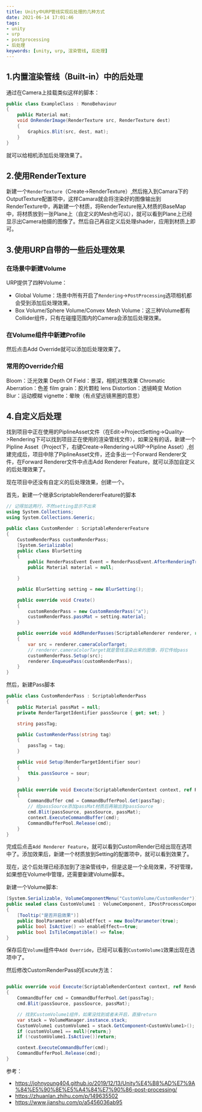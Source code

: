 ```yaml
---
title: Unity中URP管线实现后处理的几种方式
date: 2021-06-14 17:01:46
tags: 
- unity 
- urp 
- postprocessing
- 后处理
keywords: [unity, urp, 渲染管线, 后处理]
---
```


## 1.内置渲染管线（Built-in）中的后处理
通过在Camera上挂载类似这样的脚本：
```c#
public class ExampleClass : MonoBehaviour 
{ 
    public Material mat;
    void OnRenderImage(RenderTexture src, RenderTexture dest) 
    {
        Graphics.Blit(src, dest, mat); 
    } 
}
```
就可以给相机添加后处理效果了。

## 2.使用RenderTexture
新建一个`RenderTexture`（Create->RenderTexture）,然后拖入到Camara下的OutputTexture配置项中，这样Camara就会将渲染好的图像输出到RenderTexture中，再新建一个材质，将RenderTexture拖入材质的BaseMap中，将材质放到一张Plane上（自定义的Mesh也可以），就可以看到Plane上已经显示出Camera拍摄的图像了。然后自己再自定义后处理shader，应用到材质上即可。

## 3.使用URP自带的一些后处理效果

### 在场景中新建Volume

URP提供了四种Volume：
* Global Volume：场景中所有开启了`Rendering`->`PostProcessing`选项相机都会受到添加后处理效果。
* Box Volume/Sphere Volume/Convex Mesh Volume：这三种Volume都有Collider组件，只有在碰撞范围内的Camera会添加后处理效果。

### 在Volume组件中新建Profile
然后点击Add Override就可以添加后处理效果了。

### 常用的Override介绍
Bloom：泛光效果
Depth Of Field：景深，相机对焦效果
Chromatic Aberration：色差
film grain：胶片颗粒
lens Distortion：透镜畸变
Motion Blur：运动模糊
vignette：晕映（有点望远镜黑圈的意思）

## 4.自定义后处理

找到项目中正在使用的PiplineAsset文件（在Edit->ProjectSetting->Quality->Rendering下可以找到项目正在使用的渲染管线文件），如果没有的话，新建一个Pipline Asset（Project下，右键Create->Rendering->URP->Pipline Asset）,创建完成后，项目中除了PiplineAsset文件，还会多出一个Forward Renderer文件，在Forward Renderer文件中点击Add Renderer Feature，就可以添加自定义的后处理效果了。

现在项目中还没有自定义的后处理效果，创建一个。

首先，新建一个继承ScriptableRendererFeature的脚本

```c#
// 记得加这两行，不然setting显示不出来
using System.Collections;
using System.Collections.Generic;

public class CustomRender : ScriptableRendererFeature
{
    CustomRenderPass customRenderPass;
    [System.Serializable]
    public class BlurSetting
    {
        public RenderPassEvent Event = RenderPassEvent.AfterRenderingTransparents;
        public Material material = null;

    }

    public BlurSetting setting = new BlurSetting();

    public override void Create()
    {
        customRenderPass = new CustomRenderPass("a");
        customRenderPass.passMat = setting.material;
    }

    public override void AddRenderPasses(ScriptableRenderer renderer, ref RenderingData renderingData)
    {
        var src = renderer.cameraColorTarget;
        // renderer.cameraColorTarget就是管线渲染出来的图像，将它传给pass
        customRenderPass.Setup(src);
        renderer.EnqueuePass(customRenderPass);
    }
}
```

然后，新建Pass脚本

```c#
public class CustomRenderPass : ScriptableRenderPass
{
    public Material passMat = null;
    private RenderTargetIdentifier passSource { get; set; }

    string passTag;

    public CustomRenderPass(string tag)
    {
        passTag = tag;
    }

    public void Setup(RenderTargetIdentifier sour)
    {
        this.passSource = sour;
    }

    public override void Execute(ScriptableRenderContext context, ref RenderingData renderingData)
    {
        CommandBuffer cmd = CommandBufferPool.Get(passTag);
        // 给passSource添加passMat材质后再输出到passSource
        cmd.Blit(passSource, passSource, passMat);
        context.ExecuteCommandBuffer(cmd);
        CommandBufferPool.Release(cmd);
    }
}
```

完成后点击`Add Renderer Feature`，就可以看到CustomRender已经出现在选项中了。添加效果后，新建一个材质放到Setting的配置项中，就可以看到效果了。

现在，这个后处理已经添加到了渲染管线中，但是这是一个全局效果，不好管理，如果想在Volume中管理，还需要新建Volume脚本。

新建一个Volume脚本:
```c#
[System.Serializable, VolumeComponentMenu("CustomVolume/CustomRender")]
public sealed class CustomVolume1 : VolumeComponent, IPostProcessComponent
{
    [Tooltip("是否开启效果")]
    public BoolParameter enableEffect = new BoolParameter(true);
    public bool IsActive() => enableEffect==true;
    public bool IsTileCompatible() => false;
}
```

保存后在`Volume`组件中`Add Override`，已经可以看到`CustomVolume1`效果出现在选项中了。

然后修改CustomRenderPass的Excute方法：
```c#

public override void Execute(ScriptableRenderContext context, ref RenderingData renderingData)
{
    CommandBuffer cmd = CommandBufferPool.Get(passTag);
    cmd.Blit(passSource, passSource, passMat);

    // 找到CustomVolume1组件，如果没找到或者未开启，直接return
    var stack = VolumeManager.instance.stack;
    CustomVolume1 customVolume1 = stack.GetComponent<CustomVolume1>();
    if (customVolume1 == null){return;}
    if (!customVolume1.IsActive())return;

    context.ExecuteCommandBuffer(cmd);
    CommandBufferPool.Release(cmd);
}

```

参考：
* https://johnyoung404.github.io/2019/12/13/Unity%E4%B8%AD%E7%9A%84%E5%90%8E%E5%A4%84%E7%90%86-post-processing/
* https://zhuanlan.zhihu.com/p/149635502
* https://www.jianshu.com/p/a5456036ab95